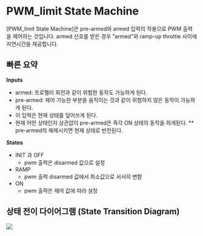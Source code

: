 # PWM_limit State Machine

[PWM_limit State Machine]은 pre-armed와 armed 입력의 작용으로 PWM 출력을 제어하는 것입니다. armed 신호를 받은 경우 "armed"와 ramp-up throttle 사이에 지연시간을 제공합니다.

## 빠른 요약
**Inputs**
  * armed: 프로펠러 회전과 같이 위험한 동작도 가능하게 된다.
  * pre-armed: 제어 가능한 부분을 움직이는 것과 같이 위험하지 않은 동작이 가능하게 된다.
   * 이 입력은 현재 상태를 덮어쓰게 된다.
   * 현재 어떤 상태인지 상관없이 pre-armed은 즉각 ON 상태의 동작을 하게된다.
   ** pre-armed의 해제시키면 현재 상태로 반전된다.

**States**
  * INIT 과 OFF
    * pwm 출력은 disarmed 값으로 설정
  * RAMP
    * pwm 출력 disarmed 값에서 최소값으로 서서히 변함
  * ON
    * pwm 출력은 제어 값에 따라 설정


## 상태 전이 다이어그램 (State Transition Diagram)
![](images/diagrams/pwm_limit_state_diagram.png)
